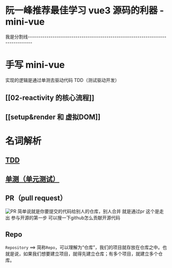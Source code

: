 # 阮一峰推荐最佳学习 vue3 源码的利器 - mini-vue

我是分割线--------------------------------------------------------------------------------

# 手写 mini-vue
实现的逻辑是通过单测去驱动代码 TDD（测试驱动开发）

## [[02-reactivity 的核心流程]]
## [[setup&render 和 虚拟DOM]]


# 名词解析
## [TDD](https://baike.baidu.com/item/TDD/9064369?fr=aladdin)
## [单测（单元测试）](https://baike.baidu.com/item/%E5%8D%95%E5%85%83%E6%B5%8B%E8%AF%95/1917084?fr=aladdin)
## PR（pull request）
![PR](https://cdn.jsdelivr.net/gh/Vixcity/FigureBed/img/202109031506378.png)
简单说就是你要提交的代码给别人的仓库，别人合并
就是通过pr
这个是走出 参与开源的第一步
可以搜一下github怎么贡献开源代码
## Repo
`Repository` ==> 简称`Repo`，可以理解为“仓库”，我们的项目就存放在仓库之中。也就是说，如果我们想要建立项目，就得先建立仓库；有多个项目，就建立多个仓库。